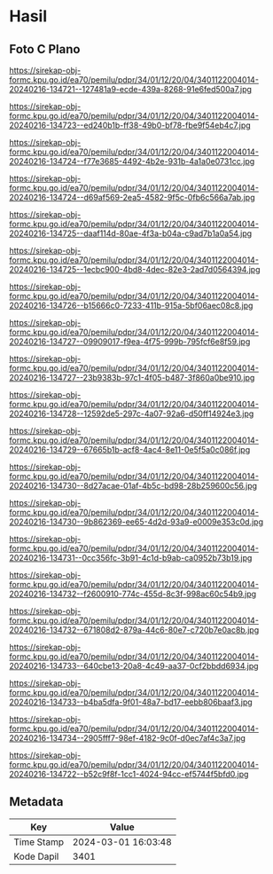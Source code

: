 # Hasil

## Foto C Plano

https://sirekap-obj-formc.kpu.go.id/ea70/pemilu/pdpr/34/01/12/20/04/3401122004014-20240216-134721--127481a9-ecde-439a-8268-91e6fed500a7.jpg

https://sirekap-obj-formc.kpu.go.id/ea70/pemilu/pdpr/34/01/12/20/04/3401122004014-20240216-134723--ed240b1b-ff38-49b0-bf78-fbe9f54eb4c7.jpg

https://sirekap-obj-formc.kpu.go.id/ea70/pemilu/pdpr/34/01/12/20/04/3401122004014-20240216-134724--f77e3685-4492-4b2e-931b-4a1a0e0731cc.jpg

https://sirekap-obj-formc.kpu.go.id/ea70/pemilu/pdpr/34/01/12/20/04/3401122004014-20240216-134724--d69af569-2ea5-4582-9f5c-0fb6c566a7ab.jpg

https://sirekap-obj-formc.kpu.go.id/ea70/pemilu/pdpr/34/01/12/20/04/3401122004014-20240216-134725--daaf114d-80ae-4f3a-b04a-c9ad7b1a0a54.jpg

https://sirekap-obj-formc.kpu.go.id/ea70/pemilu/pdpr/34/01/12/20/04/3401122004014-20240216-134725--1ecbc900-4bd8-4dec-82e3-2ad7d0564394.jpg

https://sirekap-obj-formc.kpu.go.id/ea70/pemilu/pdpr/34/01/12/20/04/3401122004014-20240216-134726--b15666c0-7233-411b-915a-5bf06aec08c8.jpg

https://sirekap-obj-formc.kpu.go.id/ea70/pemilu/pdpr/34/01/12/20/04/3401122004014-20240216-134727--09909017-f9ea-4f75-999b-795fcf6e8f59.jpg

https://sirekap-obj-formc.kpu.go.id/ea70/pemilu/pdpr/34/01/12/20/04/3401122004014-20240216-134727--23b9383b-97c1-4f05-b487-3f860a0be910.jpg

https://sirekap-obj-formc.kpu.go.id/ea70/pemilu/pdpr/34/01/12/20/04/3401122004014-20240216-134728--12592de5-297c-4a07-92a6-d50ff14924e3.jpg

https://sirekap-obj-formc.kpu.go.id/ea70/pemilu/pdpr/34/01/12/20/04/3401122004014-20240216-134729--67665b1b-acf8-4ac4-8e11-0e5f5a0c086f.jpg

https://sirekap-obj-formc.kpu.go.id/ea70/pemilu/pdpr/34/01/12/20/04/3401122004014-20240216-134730--8d27acae-01af-4b5c-bd98-28b259600c56.jpg

https://sirekap-obj-formc.kpu.go.id/ea70/pemilu/pdpr/34/01/12/20/04/3401122004014-20240216-134730--9b862369-ee65-4d2d-93a9-e0009e353c0d.jpg

https://sirekap-obj-formc.kpu.go.id/ea70/pemilu/pdpr/34/01/12/20/04/3401122004014-20240216-134731--0cc356fc-3b91-4c1d-b9ab-ca0952b73b19.jpg

https://sirekap-obj-formc.kpu.go.id/ea70/pemilu/pdpr/34/01/12/20/04/3401122004014-20240216-134732--f2600910-774c-455d-8c3f-998ac60c54b9.jpg

https://sirekap-obj-formc.kpu.go.id/ea70/pemilu/pdpr/34/01/12/20/04/3401122004014-20240216-134732--671808d2-879a-44c6-80e7-c720b7e0ac8b.jpg

https://sirekap-obj-formc.kpu.go.id/ea70/pemilu/pdpr/34/01/12/20/04/3401122004014-20240216-134733--640cbe13-20a8-4c49-aa37-0cf2bbdd6934.jpg

https://sirekap-obj-formc.kpu.go.id/ea70/pemilu/pdpr/34/01/12/20/04/3401122004014-20240216-134733--b4ba5dfa-9f01-48a7-bd17-eebb806baaf3.jpg

https://sirekap-obj-formc.kpu.go.id/ea70/pemilu/pdpr/34/01/12/20/04/3401122004014-20240216-134734--2905fff7-98ef-4182-9c0f-d0ec7af4c3a7.jpg

https://sirekap-obj-formc.kpu.go.id/ea70/pemilu/pdpr/34/01/12/20/04/3401122004014-20240216-134722--b52c9f8f-1cc1-4024-94cc-ef5744f5bfd0.jpg


## Metadata

| Key        | Value               |
| ---------- | ------------------- |
| Time Stamp | 2024-03-01 16:03:48 |
| Kode Dapil | 3401                |



